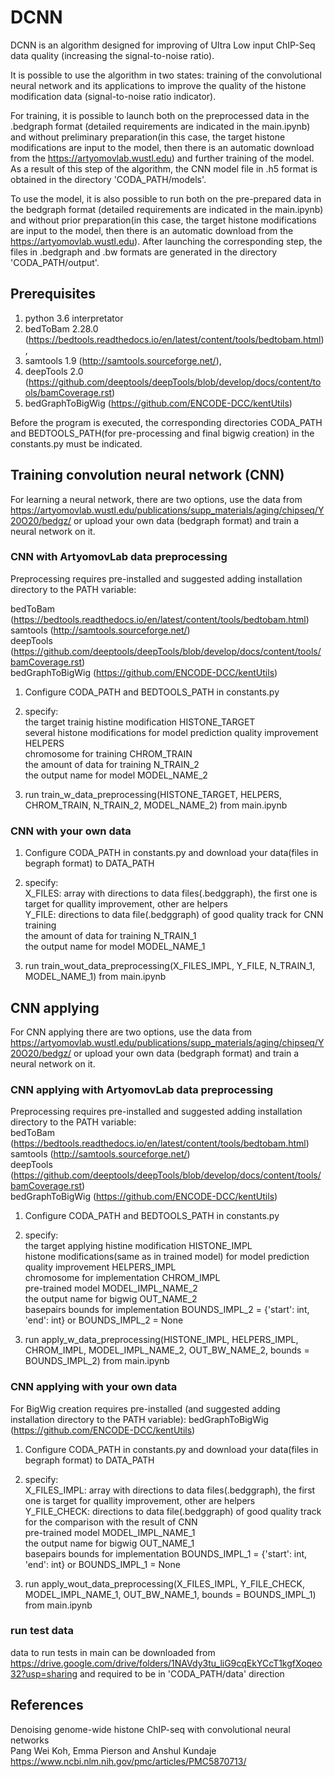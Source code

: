 DCNN
=====================

DCNN is an algorithm designed for improving of Ultra Low input ChIP-Seq data quality (increasing the signal-to-noise ratio).

It is possible to use the algorithm in two states: training of the convolutional neural network and its applications to improve the quality of the histone modification data (signal-to-noise ratio indicator).

For training, it is possible to launch both on the preprocessed data in the .bedgraph format (detailed requirements are indicated in the main.ipynb) and without preliminary preparation(in this case, the target histone modifications are input to the model, then there is an automatic download from the https://artyomovlab.wustl.edu) and further training of the model. As a result of this step of the algorithm, the CNN model file in .h5 format is obtained in the directory 'CODA_PATH/models'.

To use the model, it is also possible to run both on the pre-prepared data in the bedgraph format (detailed requirements are indicated in the main.ipynb) and without prior preparation(in this case, the target histone modifications are input to the model, then there is an automatic download from the https://artyomovlab.wustl.edu). After launching the corresponding step, the files in .bedgraph and .bw formats are generated in the directory 'CODA_PATH/output'.

## Prerequisites
1. python 3.6 interpretator
2. bedToBam 2.28.0 (https://bedtools.readthedocs.io/en/latest/content/tools/bedtobam.html), 
3. samtools 1.9 (http://samtools.sourceforge.net/), 
4. deepTools 2.0 (https://github.com/deeptools/deepTools/blob/develop/docs/content/tools/bamCoverage.rst)
5. bedGraphToBigWig (https://github.com/ENCODE-DCC/kentUtils)

Before the program is executed, the corresponding directories CODA_PATH and BEDTOOLS_PATH(for pre-processing and final bigwig creation) in the constants.py must be indicated.


Training convolution neural network (CNN)
-----------------------------------

For learning a neural network, there are two options, use the data from https://artyomovlab.wustl.edu/publications/supp_materials/aging/chipseq/Y20O20/bedgz/ or upload your own data (bedgraph format) and train a neural network on it.


### CNN with ArtyomovLab data preprocessing

Preprocessing requires pre-installed and suggested adding installation directory to the PATH variable:

bedToBam (https://bedtools.readthedocs.io/en/latest/content/tools/bedtobam.html)<br/> 
samtools (http://samtools.sourceforge.net/)<br/>
deepTools (https://github.com/deeptools/deepTools/blob/develop/docs/content/tools/bamCoverage.rst)<br/>
bedGraphToBigWig (https://github.com/ENCODE-DCC/kentUtils)<br/>

1) Configure CODA_PATH and BEDTOOLS_PATH in constants.py 

2) specify:  
the target trainig histine modification HISTONE_TARGET<br/> 
several histone modifications for model prediction quality improvement HELPERS<br/> 
chromosome for training CHROM_TRAIN<br/>
the amount of data for training N_TRAIN_2<br/>
the output name for model MODEL_NAME_2

3) run train_w_data_preprocessing(HISTONE_TARGET, HELPERS, CHROM_TRAIN, N_TRAIN_2, MODEL_NAME_2) from main.ipynb


### CNN with your own data

1) Configure CODA_PATH in constants.py and download your data(files in begraph format) to DATA_PATH

2) specify:  
X_FILES: array with directions to data files(.bedggraph), the first one is target for quallity improvement, other are helpers<br/>
Y_FILE: directions to data file(.bedggraph) of good quality track for CNN training<br/>
the amount of data for training N_TRAIN_1<br/>
the output name for model MODEL_NAME_1<br/>

3) run train_wout_data_preprocessing(X_FILES_IMPL, Y_FILE, N_TRAIN_1, MODEL_NAME_1) from main.ipynb


CNN applying
-----------------------------------

For CNN applying there are two options, use the data from https://artyomovlab.wustl.edu/publications/supp_materials/aging/chipseq/Y20O20/bedgz/ or upload your own data (bedgraph format) and train a neural network on it.


### CNN applying with ArtyomovLab data preprocessing

Preprocessing requires pre-installed and suggested adding installation directory to the PATH variable:  
bedToBam (https://bedtools.readthedocs.io/en/latest/content/tools/bedtobam.html)<br/>
samtools (http://samtools.sourceforge.net/)<br/>
deepTools (https://github.com/deeptools/deepTools/blob/develop/docs/content/tools/bamCoverage.rst)<br/>
bedGraphToBigWig (https://github.com/ENCODE-DCC/kentUtils)

1) Configure CODA_PATH and BEDTOOLS_PATH in constants.py 

2) specify:  
the target applying histine modification HISTONE_IMPL<br/> 
histone modifications(same as in trained model) for model prediction quality improvement HELPERS_IMPL<br/> 
chromosome for implementation CHROM_IMPL<br/>
pre-trained model MODEL_IMPL_NAME_2<br/>
the output name for bigwig OUT_NAME_2<br/> 
basepairs bounds for implementation BOUNDS_IMPL_2 = {'start': int, 'end': int} or BOUNDS_IMPL_2 = None

3) run apply_w_data_preprocessing(HISTONE_IMPL, HELPERS_IMPL, CHROM_IMPL, 
                           MODEL_IMPL_NAME_2, OUT_BW_NAME_2, 
                           bounds = BOUNDS_IMPL_2) 
from main.ipynb


### CNN applying with your own data

For BigWig creation requires pre-installed (and suggested adding installation directory to the PATH variable):
bedGraphToBigWig (https://github.com/ENCODE-DCC/kentUtils)

1) Configure CODA_PATH in constants.py and download your data(files in begraph format) to DATA_PATH

2) specify:  
X_FILES_IMPL: array with directions to data files(.bedggraph), the first one is target for quallity improvement, other are helpers<br/>
Y_FILE_CHECK: directions to data file(.bedggraph) of good quality track for the comparison with the result of CNN<br/> 
pre-trained model MODEL_IMPL_NAME_1<br/>
the output name for bigwig OUT_NAME_1<br/>
basepairs bounds for implementation BOUNDS_IMPL_1 = {'start': int, 'end': int} or BOUNDS_IMPL_1 = None

3) run apply_wout_data_preprocessing(X_FILES_IMPL, Y_FILE_CHECK, 
                              MODEL_IMPL_NAME_1, OUT_BW_NAME_1, 
                              bounds = BOUNDS_IMPL_1)
from main.ipynb


### run test data

data to run tests in main can be downloaded from https://drive.google.com/drive/folders/1NAVdy3tu_liG9cqEkYCcT1kgfXoqeo32?usp=sharing and required to be in 'CODA_PATH/data' direction

References
-----------------------------------
Denoising genome-wide histone ChIP-seq with convolutional neural networks<br/>
Pang Wei Koh, Emma Pierson and Anshul Kundaje<br/>
https://www.ncbi.nlm.nih.gov/pmc/articles/PMC5870713/
